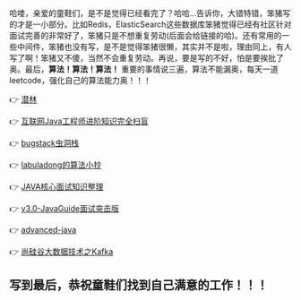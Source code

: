 哈喽，亲爱的童鞋们，是不是觉得已经看完了？哈哈...告诉你，大错特错，笨猪写的才是一小部分。比如Redis，ElasticSearch这些数据库笨猪觉得已经有社区针对面试完善的非常好了，笨猪只是不想重复劳动(后面会给链接的哈)。还有常用的一些中间件，笨猪也没有写，是不是觉得笨猪很懒，其实并不是啦，理由同上，有人写了啊！笨猪又不傻，当然不会重复劳动。再说，要是写的不好，怕是要挨批了奥。最后，**算法！算法！算法！** 重要的事情说三遍，算法不能漏奥，每天一道leetcode，强化自己的算法能力奥！！！


👉 [潜林](https://www.cnblogs.com/fyql)


👉 [互联网Java工程师进阶知识完全扫盲](https://doocs.gitee.io/advanced-java/#/)


👉 [bugstack虫洞栈](https://bugstack.cn/)


👉 [labuladong的算法小抄](https://labuladong.gitbook.io/algo/)


👉 [JAVA核心面试知识整理](http://pdf.sonin.cn)


👉 [v3.0-JavaGuide面试突击版](http://pdf.sonin.cn?file=v3.0-JavaGuide面试突击版.pdf)


👉 [advanced-java](http://pdf.sonin.cn?file=advanced-java.pdf)


👉 [尚硅谷大数据技术之Kafka](http://pdf.sonin.cn?file=尚硅谷大数据技术之Kafka.pdf)


## 写到最后，恭祝童鞋们找到自己满意的工作！！！
